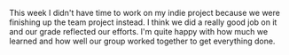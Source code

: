 This week I didn't have time to work on my indie project because we were finishing up the team project instead.  I think we did a really good job on it and our grade reflected our efforts.  I'm quite happy with how much we learned and how well our group worked together to get everything done.
